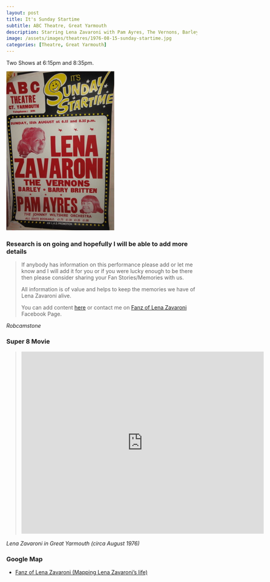 ```yaml
---
layout: post
title: It's Sunday Startime
subtitle: ABC Theatre, Great Yarmouth
description: Starring Lena Zavaroni with Pam Ayres, The Vernons, Barley, Barry Britten and The Johnny Wiltshire Orchestra.
image: /assets/images/theatres/1976-08-15-sunday-startime.jpg
categories: [Theatre, Great Yarmouth]
---
```


Two Shows at 6:15pm and 8:35pm.

![](/assets/images/theatres/1976-08-15-sunday-startime.jpg)

### Research is on going and hopefully I will be able to add more details
> If anybody has information on this performance please add or let me know and I will add it for you or if you were lucky enough to be there then please consider sharing your Fan Stories/Memories with us.
>
> All information is of value and helps to keep the memories we have of Lena Zavaroni alive.
>
> You can add content [here](https://github.com/FanzOfLenaZavaroni/fanzoflenazavaroni.github.io) or contact me on [Fanz of Lena Zavaroni](https://www.facebook.com/fanzoflenazavaroni) Facebook Page.

<cite>Robcamstone</cite>

### Super 8 Movie
> <div class="responsive-video"><iframe width="640px" height="480px" src="https://www.youtube.com/embed/PQ3IOY7kBm8?rel=0&showinfo=1" frameborder="0" allowfullscreen></iframe></div>

<cite>Lena Zavaroni in Great Yarmouth (circa August 1976)</cite>

### Google Map
* [Fanz of Lena Zavaroni (Mapping Lena Zavaroni’s life)](https://www.google.com/maps/d/u/0/viewer?mid=1D1D0ERV_FQMNb9XZzJ-J3yUlK8aI4vhI&hl=en&ll=52.60743680000001%2C1.731735599999979&z=19)

